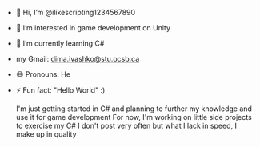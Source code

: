 - 👋 Hi, I’m @ilikescripting1234567890
- 👀 I’m interested in game development on Unity
- 🌱 I’m currently learning C#
- my Gmail: dima.ivashko@stu.ocsb.ca
- 😄 Pronouns: He
- ⚡ Fun fact: "Hello World" :)

  I'm just getting started in C# and planning to further my knowledge and use it for game development
  For now, I'm working on little side projects to exercise my C#
  I don't post very often but what I lack in speed, I make up in quality  
